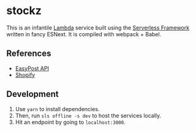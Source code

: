 # stockz

This is an infantile [Lambda](https://aws.amazon.com/lambda/) service built using the [Serverless Framework](https://serverless.com/framework/) written in fancy ESNext. It is compiled with webpack + Babel.

## References

- [EasyPost API](https://gist.github.com/att14/ff68a0f2684c711444864dcb1ebf6030)
- [Shopify](https://help.shopify.com/en/api/graphql-admin-api)

## Development

1. Use `yarn` to install dependencies.
2. Then, run `sls offline -s dev` to host the services locally.
3. Hit an endpoint by going to `localhost:3000`.
